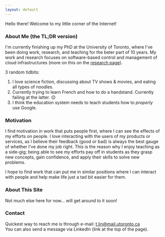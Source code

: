 ```yaml
---
layout: default
---
```


Hello there! Welcome to my little corner of the Internet!

### About Me (the TL;DR version)
I'm currently finishing up my PhD at the University of Toronto, where I've been doing work, research, and teaching for the beter part of 10 years.
My work and research focuses on software-based control and management of cloud infrastructures (more on this on the [research page](/research.html)).

3 random tidbits:
1. I love science fiction, discussing about TV shows & movies, and eating all types of noodles.
2. Currently trying to learn French and how to do a handstand. Currently failing at the latter. 😔
3. I think the education system needs to teach students how to *properly* use Google.

### Motivation
I find motivation in work that puts people first, where I can see the effects of my efforts on people.
I love interacting with the users of my products or services, as I believe their feedback (good or bad) is always the best gauge of whether I've done my job right.
This is the reason why I enjoy teaching as a side-gig; being able to see my efforts pay off in students as they grasp new concepts, gain confidence, and apply their skills to solve new problems.

I hope to find work that can put me in similar positions where I can interact with people and help make life just a tad bit easier for them.

### About This Site
Not much else here for now... will get around to it soon!

### Contact
Quickest way to reach me is through e-mail: t.lin@mail.utoronto.ca  
You can also send a message via LinkedIn (link at the top of the page).

